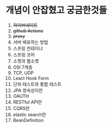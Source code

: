 # 개념이 안잡혔고 궁금한것들

1. ~~하이버네이트~~
2. ~~github Actions~~
3. ~~proxy~~
4. 서버 배포하는 방법
5. 스프링 컨테이너
6. 스프링 코어
7. 소켓과 웹소켓
8. OSI 7계층
9. TCP, UDP
10. Leact Hook Form
11. 단위 테스트와 통합 테스트
12. JPA 영속성이란
13. OAUTH
14. RESTful API란
15. CQRS란
16. elastic search란
17. BeanDefinition
